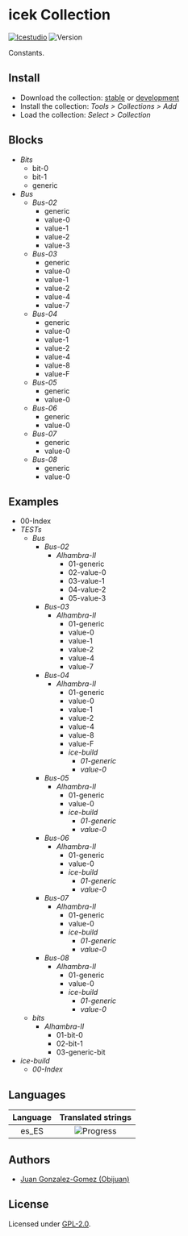 # icek Collection

[![Icestudio](https://img.shields.io/badge/collection-icestudio-blue.svg)](https://github.com/FPGAwars/icestudio)
![Version](https://img.shields.io/badge/version-v0.1.0-orange.svg)

Constants.

## Install

* Download the collection: [stable](https://github.com/FPGAwars/iceK/archive/v0.1.0.zip) or [development](https://github.com/FPGAwars/iceK/archive/master.zip)
* Install the collection: *Tools > Collections > Add*
* Load the collection: *Select > Collection*

## Blocks
* *Bits*
  * bit-0
  * bit-1
  * generic
* *Bus*
  * *Bus-02*
    * generic
    * value-0
    * value-1
    * value-2
    * value-3
  * *Bus-03*
    * generic
    * value-0
    * value-1
    * value-2
    * value-4
    * value-7
  * *Bus-04*
    * generic
    * value-0
    * value-1
    * value-2
    * value-4
    * value-8
    * value-F
  * *Bus-05*
    * generic
    * value-0
  * *Bus-06*
    * generic
    * value-0
  * *Bus-07*
    * generic
    * value-0
  * *Bus-08*
    * generic
    * value-0

## Examples
* 00-Index
* *TESTs*
  * *Bus*
    * *Bus-02*
      * *Alhambra-II*
        * 01-generic
        * 02-value-0
        * 03-value-1
        * 04-value-2
        * 05-value-3
    * *Bus-03*
      * *Alhambra-II*
        * 01-generic
        * value-0
        * value-1
        * value-2
        * value-4
        * value-7
    * *Bus-04*
      * *Alhambra-II*
        * 01-generic
        * value-0
        * value-1
        * value-2
        * value-4
        * value-8
        * value-F
        * *ice-build*
          * *01-generic*
          * *value-0*
    * *Bus-05*
      * *Alhambra-II*
        * 01-generic
        * value-0
        * *ice-build*
          * *01-generic*
          * *value-0*
    * *Bus-06*
      * *Alhambra-II*
        * 01-generic
        * value-0
        * *ice-build*
          * *01-generic*
          * *value-0*
    * *Bus-07*
      * *Alhambra-II*
        * 01-generic
        * value-0
        * *ice-build*
          * *01-generic*
          * *value-0*
    * *Bus-08*
      * *Alhambra-II*
        * 01-generic
        * value-0
        * *ice-build*
          * *01-generic*
          * *value-0*
  * *bits*
    * *Alhambra-II*
      * 01-bit-0
      * 02-bit-1
      * 03-generic-bit
* *ice-build*
  * *00-Index*

## Languages
| Language | Translated strings |
|:--------:|:------------------:|
| es_ES | ![Progress](http://progressed.io/bar/98) |

## Authors
* [Juan Gonzalez-Gomez (Obijuan)](https://github.com/Obijuan)


## License

Licensed under [GPL-2.0](https://opensource.org/licenses/GPL-2.0).
